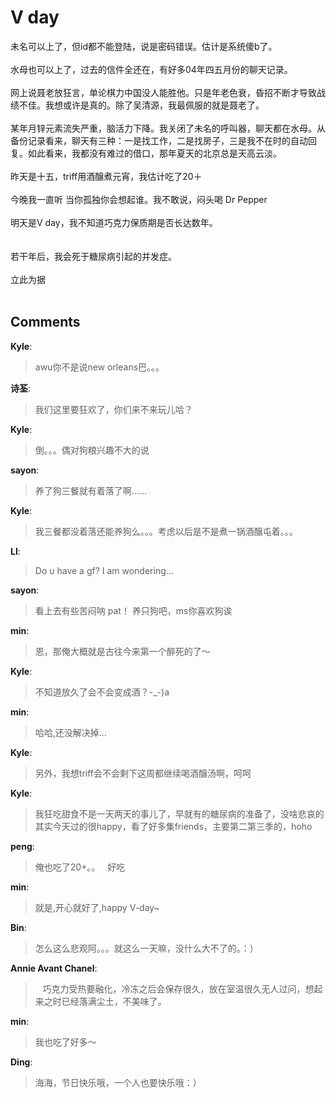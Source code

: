 # V day

<div id="msgcns!9884D0A402622CB2!2295" class="bvMsg"><div>未名可以上了，但id都不能登陆，说是密码错误。估计是系统傻b了。<br /><br />水母也可以上了，过去的信件全还在，有好多04年四五月份的聊天记录。<br /><br />网上说聂老放狂言，单论棋力中国没人能胜他。只是年老色衰，昏招不断才导致战绩不佳。我想或许是真的。除了吴清源，我最佩服的就是聂老了。<br /><br />某年月锌元素流失严重，脑活力下降。我关闭了未名的呼叫器，聊天都在水母。从备份记录看来，聊天有三种：一是找工作，二是找房子，三是我不在时的自动回复。如此看来，我都没有难过的借口，那年夏天的北京总是天高云淡。<br /><br />昨天是十五，triff用酒醸煮元宵，我估计吃了20＋<br /><br />今晚我一直听 当你孤独你会想起谁。我不敢说，闷头喝 Dr Pepper<br /><br />明天是V day，我不知道巧克力保质期是否长达数年。<br /><br /><br />若干年后，我会死于糖尿病引起的并发症。<br /><br />立此为据 <br /><br /></div>
<div> </div>
<div> </div></div>

## Comments

**Kyle**:
> awu你不是说new orleans巴。。。

**诗荃**:
> 我们这里要狂欢了，你们来不来玩儿哈？
 

**Kyle**:
> 倒。。。偶对狗粮兴趣不大的说

**sayon**:
> 养了狗三餐就有着落了啊……

**Kyle**:
> 我三餐都没着落还能养狗么。。。考虑以后是不是煮一锅酒醸屯着。。。

**LI**:
> Do u have a gf? I am wondering...

**sayon**:
> 看上去有些苦闷呐
pat！
养只狗吧，ms你喜欢狗诶

**min**:
> 恩，那俺大概就是古往今来第一个醉死的了～

**Kyle**:
> 不知道放久了会不会变成酒？-_-)a

**min**:
> 哈哈,还没解决掉...

**Kyle**:
> 另外，我想triff会不会剩下这周都继续喝酒醸汤啊，呵呵

**Kyle**:
> 我狂吃甜食不是一天两天的事儿了，早就有的糖尿病的准备了，没啥悲哀的其实今天过的很happy，看了好多集friends，主要第二第三季的，hoho

**peng**:
> 俺也吃了20+。。
 
好吃

**min**:
> 就是,开心就好了,happy V-day~

**Bin**:
> 怎么这么悲观阿。。。就这么一天嘛，没什么大不了的。：）

**Annie Avant Chanel**:
>  
 巧克力受热要融化，冷冻之后会保存很久，放在室温很久无人过问，想起来之时已经落满尘土，不美味了。

**min**:
> 我也吃了好多～

**Ding**:
> 海海，节日快乐哦，一个人也要快乐哦：）
 

